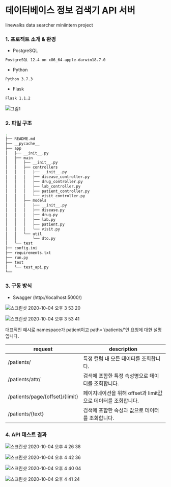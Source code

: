 # 데이터베이스 정보 검색기 API 서버
linewalks data searcher miniintern project 

### 1. 프로젝트 소개 & 환경
- PostgreSQL
 ```bash
 PostgreSQL 12.4 on x86_64-apple-darwin18.7.0
 ```
- Python
 ```bash
 Python 3.7.3
 ```
- Flask
 ```bash
Flask 1.1.2
 ``` 

![그림1](https://user-images.githubusercontent.com/39934875/95008824-18ece880-0658-11eb-8551-28ee5e4c7733.png)

### 2. 파일 구조
```bash
.
├── README.md
├── __pycache__
├── app
│   ├── __init__.py
│   ├── main
│   │   ├── __init__.py
│   │   ├── controllers
│   │   │   ├── __init__.py
│   │   │   ├── disease_controller.py
│   │   │   ├── drug_controller.py
│   │   │   ├── lab_controller.py
│   │   │   ├── patient_controller.py
│   │   │   └── visit_controller.py
│   │   ├── models
│   │   │   ├── __init__.py
│   │   │   ├── disease.py
│   │   │   ├── drug.py
│   │   │   ├── lab.py
│   │   │   ├── patient.py
│   │   │   └── visit.py
│   │   └── util
│   │       └── dto.py
│   └── test
├── config.ini
├── requirements.txt
├── run.py
├── test
│   └── test_api.py
└── 
```

### 3. 구동 방식
* Swagger (http://localhost:5000/)

![스크린샷 2020-10-04 오후 3 53 20](https://user-images.githubusercontent.com/39934875/95009110-5d798380-065a-11eb-9ff5-dcadadb3bf31.png)

![스크린샷 2020-10-04 오후 3 53 41](https://user-images.githubusercontent.com/39934875/95009122-72561700-065a-11eb-93c5-5315ee36399e.png)

대표적인 예시로 namespace가 patient이고 path='/patients/'인 요청에 대한 설명입니다.

request  | description
------------ | ------------- 
/patients/ | 특정 컬럼 내 모든 데이터를 조회합니다.
/patients/attr/ | 검색에 포함한 특정 속성명으로 데이터를 조회합니다.
/patients/page/{offset}/{limit} | 페이지네이션을 위해 offset과 limit값으로 데이터를 조회합니다.
/patients/{text} | 검색에 포함한 속성과 값으로 데이터를 조회합니다.

### 4. API 테스트 결과

![스크린샷 2020-10-04 오후 4 26 38](https://user-images.githubusercontent.com/39934875/95009944-a2a0b400-0660-11eb-9259-0a6de3aad4d9.png)

![스크린샷 2020-10-04 오후 4 42 36](https://user-images.githubusercontent.com/39934875/95009946-a8969500-0660-11eb-9523-7f7e6255c8b1.png)

![스크린샷 2020-10-04 오후 4 40 04](https://user-images.githubusercontent.com/39934875/95009961-c106af80-0660-11eb-9ad7-9d711f9bd516.png)

![스크린샷 2020-10-04 오후 4 41 24](https://user-images.githubusercontent.com/39934875/95009974-daa7f700-0660-11eb-8104-27a65c2d52e7.png)
